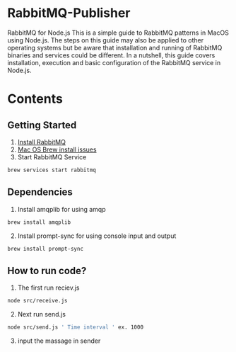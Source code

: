 # RabbitMQ-Publisher

RabbitMQ for Node.js
This is a simple guide to RabbitMQ patterns in MacOS using Node.js.  The steps on this guide may also be applied to other operating systems but be aware that installation and running of RabbitMQ binaries and services could be different. In a nutshell, this guide covers installation, execution and basic configuration of the RabbitMQ service in Node.js.

# Contents
## Getting Started
  1. [Install RabbitMQ](https://www.rabbitmq.com/install-homebrew.html)
  2. [Mac OS Brew install issues](https://docs.brew.sh/Common-Issues)
  3. Start RabbitMQ Service
```bash
brew services start rabbitmq
```

## Dependencies
  1. Install amqplib for using amqp 
  ```bash
  brew install amqplib
  ```
  2. Install prompt-sync for using console input and output
  ```bash
  brew install prompt-sync
  ```
        
## How to run code?
  1. The first run reciev.js
  ```bash
  node src/receive.js
  ```
  2. Next run send.js
  ```bash
  node src/send.js ' Time interval ' ex. 1000
  ```
  3. input the massage in sender 
